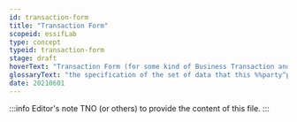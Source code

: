 ```yaml
---
id: transaction-form
title: "Transaction Form"
scopeid: essifLab
type: concept
typeid: transaction-form
stage: draft
hoverText: "Transaction Form (for some kind of Business Transaction and some Party): the specification of the set of data that this Party needs to (a) commit to a (proposed) Business Transaction of that kind, (b) fulfill its duties/obligations and (c) escalate if necessary."
glossaryText: "the specification of the set of data that this %%party^party%% needs to (a) commit to a (proposed) %%business transaction^transaction%% of that kind, (b) fulfill its duties/obligations and (c) escalate if necessary."
date: 20210601
---
```


:::info Editor's note
TNO (or others) to provide the content of this file.
:::

